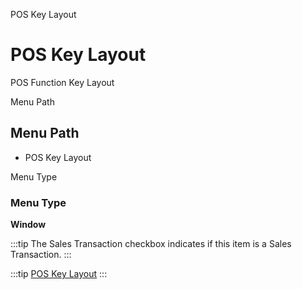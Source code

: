 
POS Key Layout
# POS Key Layout


POS Function Key Layout

Menu Path
## Menu Path



- POS Key Layout

Menu Type
### Menu Type

**Window**

:::tip
The Sales Transaction checkbox indicates if this item is a Sales Transaction.
:::

:::tip
[POS Key Layout](functional-guide/window/window-pos-key-layout.md)
:::